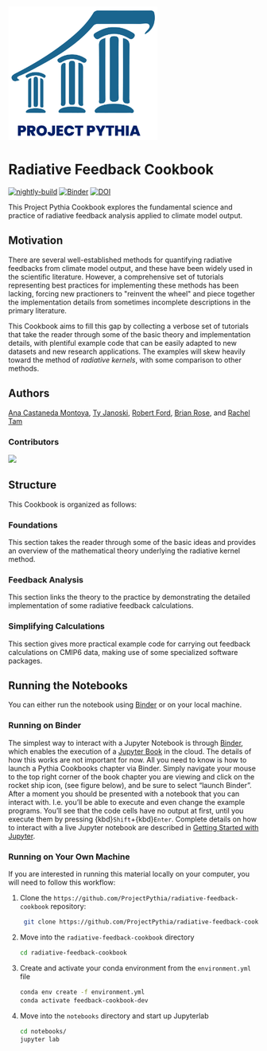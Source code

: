 <img src="thumbnail.png" alt="thumbnail" width="300"/>

# Radiative Feedback Cookbook

[![nightly-build](https://github.com/ProjectPythia/radiative-feedback-cookbook/actions/workflows/nightly-build.yaml/badge.svg)](https://github.com/ProjectPythia/radiative-feedback-cookbook/actions/workflows/nightly-build.yaml)
[![Binder](https://binder.projectpythia.org/badge_logo.svg)](https://binder.projectpythia.org/v2/gh/ProjectPythia/radiative-feedback-cookbook/main?labpath=notebooks)
[![DOI](https://zenodo.org/badge/810464558.svg)](https://zenodo.org/badge/latestdoi/810464558)

This Project Pythia Cookbook explores the fundamental science and practice of radiative feedback analysis applied to climate model output.

## Motivation

There are several well-established methods for quantifying radiative feedbacks from climate model output, and these have been widely used in the scientific literature. However, a comprehensive set of tutorials representing best practices for implementing these methods has been lacking, forcing new practioners to "reinvent the wheel" and piece together the implementation details from sometimes incomplete descriptions in the primary literature.

This Cookbook aims to fill this gap by collecting a verbose set of tutorials that take the reader through some of the basic theory and implementation details, with plentiful example code that can be easily adapted to new datasets and new research applications. The examples will skew heavily toward the method of _radiative kernels_, with some comparison to other methods. 

## Authors

[Ana Castaneda Montoya](https://github.com/anacmontoya), [Ty Janoski](https://github.com/tyfolino), [Robert Ford](https://github.com/r-ford), [Brian Rose](https://github.com/brian-rose), and [Rachel Tam](https://github.com/rytam2)

### Contributors

<a href="https://github.com/ProjectPythia/radiative-feedback-cookbook/graphs/contributors">
  <img src="https://contrib.rocks/image?repo=ProjectPythia/radiative-feedback-cookbook" />
</a>

## Structure

This Cookbook is organized as follows:

### Foundations

This section takes the reader through some of the basic ideas and provides an overview of the mathematical theory underlying the radiative kernel method.

### Feedback Analysis

This section links the theory to the practice by demonstrating the detailed implementation of some radiative feedback calculations.

### Simplifying Calculations

This section gives more practical example code for carrying out feedback calculations on CMIP6 data, making use of some specialized software packages.

## Running the Notebooks

You can either run the notebook using [Binder](https://binder.projectpythia.org/) or on your local machine.

### Running on Binder

The simplest way to interact with a Jupyter Notebook is through
[Binder](https://binder.projectpythia.org/), which enables the execution of a
[Jupyter Book](https://jupyterbook.org) in the cloud. The details of how this works are not
important for now. All you need to know is how to launch a Pythia
Cookbooks chapter via Binder. Simply navigate your mouse to
the top right corner of the book chapter you are viewing and click
on the rocket ship icon, (see figure below), and be sure to select
“launch Binder”. After a moment you should be presented with a
notebook that you can interact with. I.e. you’ll be able to execute
and even change the example programs. You’ll see that the code cells
have no output at first, until you execute them by pressing
{kbd}`Shift`\+{kbd}`Enter`. Complete details on how to interact with
a live Jupyter notebook are described in [Getting Started with
Jupyter](https://foundations.projectpythia.org/foundations/getting-started-jupyter.html).

### Running on Your Own Machine

If you are interested in running this material locally on your computer, you will need to follow this workflow:

1. Clone the `https://github.com/ProjectPythia/radiative-feedback-cookbook` repository:

   ```bash
    git clone https://github.com/ProjectPythia/radiative-feedback-cookbook.git
   ```

1. Move into the `radiative-feedback-cookbook` directory
   ```bash
   cd radiative-feedback-cookbook
   ```
1. Create and activate your conda environment from the `environment.yml` file
   ```bash
   conda env create -f environment.yml
   conda activate feedback-cookbook-dev
   ```
1. Move into the `notebooks` directory and start up Jupyterlab
   ```bash
   cd notebooks/
   jupyter lab
   ```
